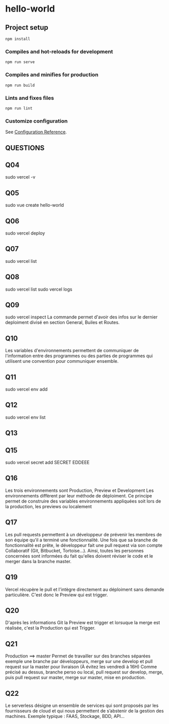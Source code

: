 # hello-world

## Project setup
```
npm install
```

### Compiles and hot-reloads for development
```
npm run serve
```

### Compiles and minifies for production
```
npm run build
```

### Lints and fixes files
```
npm run lint
```

### Customize configuration
See [Configuration Reference](https://cli.vuejs.org/config/).



## QUESTIONS ##
## Q04 ##
sudo vercel -v

## Q05 ##
sudo vue create hello-world          

## Q06 ##
sudo vercel deploy

## Q07 ## 
sudo vercel list

## Q08 ##
sudo vercel list
sudo vercel logs <latest deployment>

## Q09 ##
sudo vercel inspect <latest deployment url>
La commande permet d'avoir des infos sur le dernier deploiment divisé en section General, Builes et Routes.


## Q10 ##
Les variables d'environnements permettent de communiquer de l'information entre des programmes ou des parties de programmes qui utilisent une convention pour communiquer ensemble.

## Q11 ##
sudo vercel env add

## Q12 ##
sudo vercel env list

## Q13 ##


## Q15 ## 
sudo vercel secret add SECRET EDDEEE

## Q16 ##
Les trois environnements sont Production, Preview et Development
Les environnements diffèrent par leur méthode de déploiment. 
Ce principe permet de construire des variables environnements appliquées soit lors de la production, les previews ou localement

## Q17 ##
Les pull requests permettent à un développeur de prévenir les membres de son équipe qu'il a terminé une fonctionnalité. Une fois que sa branche de fonctionnalité est prête, le développeur fait une pull request via son compte Collaboratif (Git, Bitbucket, Tortoise...). Ainsi, toutes les personnes concernées sont informées du fait qu'elles doivent réviser le code et le merger dans la branche master.

## Q19 ##
Vercel récupère le pull et l'intègre directement au déploiment sans demande particulière. C'est donc le Preview qui est trigger.

## Q20 ##
D'après les informations Git la Preview est trigger et lorsuque la merge est réalisée, c'est la Production qui est Trigger. 

## Q21 ##
Production ==> master
Permet de travailler sur des branches séparées exemple une branche par développeurs, merge sur une develop et pull request sur la master pour livraison (À évitez les vendredi à 16H)
Comme précisé au dessus, branche perso ou local, pull request sur develop, merge, puis pull request sur master, merge sur master, mise en production. 


## Q22 ##
Le serverless désigne un ensemble de services qui sont proposés par les fournisseurs de cloud et qui nous permettent de s’abstenir de la gestion des machines. Exemple typique : FAAS, Stockage, BDD, API...


